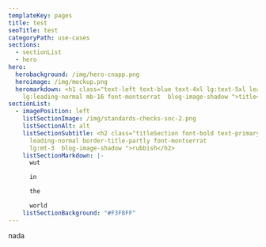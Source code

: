 ```yaml
---
templateKey: pages
title: test
seoTitle: test
categoryPath: use-cases
sections:
  - sectionList
  - hero
hero:
  herobackground: /img/hero-cnapp.png
  heroimage: /img/mockup.png
  heromarkdown: <h1 class="text-left text-blue text-4xl lg:text-5xl leading-normal
    lg:leading-normal mb-16 font-montserrat  blog-image-shadow ">title</h1>
sectionList:
  - imagePosition: left
    listSectionImage: /img/standards-checks-soc-2.png
    listSectionAlt: alt
    listSectionSubtitle: <h2 class="titleSection font-bold text-primary
      leading-normal border-title-partly font-montserrat
      lg:mt-3  blog-image-shadow ">rubbish</h2>
    listSectionMarkdown: |-
      w﻿ut

      i﻿n

      t﻿he 

      w﻿orld
    listSectionBackground: "#F3F8FF"
---
```

n﻿ada